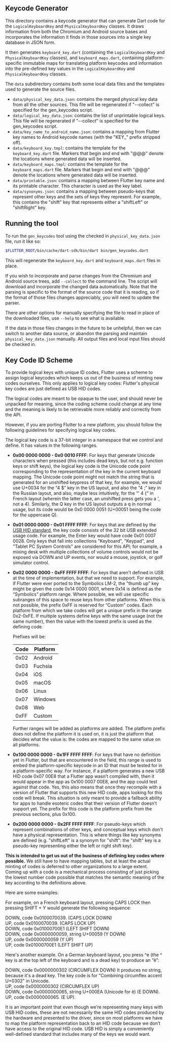 ## Keycode Generator

This directory contains a keycode generator that can generate Dart code for
the `LogicalKeyboardKey` and `PhysicalKeyboardKey` classes. It draws information
from both the Chromium and Android source bases and incorporates the
information it finds in those sources into a single key database in JSON form.

It then generates `keyboard_key.dart` (containing the `LogicalKeyboardKey` and
`PhysicalKeyboardKey` classes), and `keyboard_maps.dart`, containing
platform-specific immutable maps for translating platform keycodes and
information into the pre-defined key values in the `LogicalKeyboardKey` and
`PhysicalKeyboardKey` classes.

The `data` subdirectory contains both some local data files and the templates
used to generate the source files.

- `data/physical_key_data.json`: contains the merged physical key data from
  all the other sources. This file will be regenerated if "--collect" is
  specified for the gen_keycodes script.
- `data/logical_key_data.json`: contains the list of unprintable logical keys.
  This file will be regenerated if "--collect" is specified for the
  gen_keycodes script.
- `data/key_name_to_android_name.json`: contains a mapping from Flutter key
  names to Android keycode names (with the "KEY\_" prefix stripped off).
- `data/keyboard_key.tmpl`: contains the template for the `keyboard_key.dart`
  file. Markers that begin and end with "@@@" denote the locations where
  generated data will be inserted.
- `data/keyboard_maps.tmpl`: contains the template for the `keyboard_maps.dart`
  file. Markers that begin and end with "@@@" denote the locations where
  generated data will be inserted.
- `data/printable.json`: contains a mapping between Flutter key name and its
  printable character. This character is used as the key label.
- `data/synonyms.json`: contains a mapping between pseudo-keys that represent
  other keys and the sets of keys they represent. For example, this contains
  the "shift" key that represents either a "shiftLeft" or "shiftRight" key.

## Running the tool

To run the `gen_keycodes` tool using the checked in `physical_key_data.json` file, run
it like so:

```bash
$FLUTTER_ROOT/bin/cache/dart-sdk/bin/dart bin/gen_keycodes.dart
```

This will regenerate the `keyboard_key.dart` and `keyboard_maps.dart` files in
place.

If you wish to incorporate and parse changes from the Chromium and Android
source trees, add `--collect` to the command line. The script will download and
incorporate the changed data automatically. Note that the parsing is specific to
the format of the source code that it is reading, so if the format of those
files changes appreciably, you will need to update the parser.

There are other options for manually specifying the file to read in place of the
downloaded files, use `--help` to see what is available.

If the data in those files changes in the future to be unhelpful, then we can
switch to another data source, or abandon the parsing and maintain
`physical_key_data.json` manually. All output files and local input files should be
checked in.

## Key Code ID Scheme

To provide logical keys with unique ID codes, Flutter uses a scheme
to assign logical keycodes which keeps us out of the business of minting new
codes ourselves. This only applies to logical key codes: Flutter's
physical key codes are just defined as USB HID codes.

The logical codes are meant to be opaque to the user, and should never be
unpacked for meaning, since the coding scheme could change at any time and the
meaning is likely to be retrievable more reliably and correctly from
the API.

However, if you are porting Flutter to a new platform, you should follow the
following guidelines for specifying logical key codes.

The logical key code is a 37-bit integer in a namespace that we control and
define. It has values in the following ranges.

- **0x00 0000 0000 - 0x0 0010 FFFF**: For keys that generate Unicode
  characters when pressed (this includes dead keys, but not e.g. function keys
  or shift keys), the logical key code is the Unicode code point corresponding
  to the representation of the key in the current keyboard mapping. The
  Unicode code point might not match the string that is generated for
  an unshifted keypress of that key, for example, we would use U+0034 for the
  “4 \$” key in the US layout, and also the “4 ;” key in the Russian layout,
  and also, maybe less intuitively, for the “' 4 {“ in French layout (wherein
  the latter case, an unshifted press gets you a ', not a 4). Similarly, the Q
  key in the US layout outputs a q in normal usage, but its code would be 0x0
  0000 0051 (U+00051 being the code for the uppercase Q).

- **0x01 0000 0000 - 0x01 FFFF FFFF**: For keys that are defined by the [USB HID
  standard](https://www.usb.org/sites/default/files/documents/hut1_12v2.pdf),
  the key code consists of the 32 bit USB extended usage code. For
  example, the Enter key would have code 0x01 0007 0028. Only keys that fall
  into collections "Keyboard", "Keypad", and "Tablet PC System Controls" are
  considered for this API; for example, a mixing desk with multiple
  collections of volume controls would not be exposed via DOWN and UP events,
  nor would a mouse, joystick, or golf simulator control.

- **0x02 0000 0000 - 0xFF FFFF FFFF**: For keys that aren't defined in USB at the
  time of implementation, but that we need to support. For example, if Flutter
  were ever ported to the Symbolics LM-2, the "thumb up" key might be given
  the code 0x14 0000 0001, where 0x14 is defined as the “Symbolics” platform
  range. Where possible, we will use specific subranges of this space to reuse
  keys from other platforms. When this is not possible, the prefix 0xFF is
  reserved for “Custom” codes. Each platform from which we take codes will get
  a unique prefix in the range 0x2-0xFE. If multiple systems define keys with
  the same usage (not the same number), then the value with the lowest prefix
  is used as the defining code.

  Prefixes will be:

  | Code | Platform |
  | ---- | -------- |
  | 0x02 | Android  |
  | 0x03 | Fuchsia  |
  | 0x04 | iOS      |
  | 0x05 | macOS    |
  | 0x06 | Linux    |
  | 0x07 | Windows  |
  | 0x08 | Web      |
  | 0xFF | Custom   |

  Further ranges will be added as platforms are added. The platform prefix
  does not define the platform it is used on, it is just the platform that
  decides what the value is: the codes are mapped to the same value on all
  platforms.

- **0x100 0000 0000 - 0x1FF FFFF FFFF**: For keys that have no definition yet in
  Flutter, but that are encountered in the field, this range is used to embed
  the platform-specific keycode in an ID that must be tested for in a
  platform-specific way. For instance, if a platform generates a new USB
  HID code 0x07 00E8 that a Flutter app wasn’t compiled with, then it would
  appear in the app as 0x100 0007 00E8, and the app could test against that
  code. Yes, this also means that once they recompile with a version of
  Flutter that supports this new HID code, apps looking for this code will
  break. This situation is only meant to provide a fallback ability for apps
  to handle esoteric codes that their version of Flutter doesn’t support yet.
  The prefix for this code is the platform prefix from the previous sections,
  plus 0x100.

- **0x200 0000 0000 - 0x2FF FFFF FFFF**: For pseudo-keys which represent
  combinations of other keys, and conceptual keys which don't have a physical
  representation. This is where things like key synonyms are defined (e.g.
  "shiftLeft" is a synonym for "shift": the "shift" key is a pseudo-key
  representing either the left or right shift key).

**This is intended to get us out of the business of defining key codes where
possible.** We still have to have mapping tables, but at least the actual minting
of codes is deferred to other organizations to a large extent. Coming up with a
code is a mechanical process consisting of just picking the lowest number code
possible that matches the semantic meaning of the key according to the
definitions above.

Here are some examples:

For example, on a French keyboard layout, pressing CAPS LOCK then pressing
SHIFT + Y would generate the following sequence:

DOWN, code 0x0100070039. (CAPS LOCK DOWN)<br>
UP, code 0x0100070039. (CAPS LOCK UP)<br>
DOWN, code 0x01000700E1 (LEFT SHIFT DOWN)<br>
DOWN, code 0x0000000059, string U+00059 (Y DOWN)<br>
UP, code 0x0000000059 (Y UP)<br>
UP, code 0x01000700E1 (LEFT SHIFT UP)<br>

Here's another example. On a German keyboard layout, you press ^e (the ^ key is
at the top left of the keyboard and is a dead key) to produce an “ê”:

DOWN, code 0x0000000302 (CIRCUMFLEX DOWN) It produces no string, because it's a dead
key. The key code is for "Combining circumflex accent U+0302" in Unicode.<br>
UP, code 0x0000000302 (CIRCUMFLEX UP)<br>
DOWN, code 0x0000000065, string U+000EA (Unicode for ê‬) (E DOWN).<br>
UP, code 0x0000000065. (E UP).<br>

It is an important point that even though we’re representing many keys with USB
HID codes, these are not necessarily the same HID codes produced by the hardware
and presented to the driver, since on most platforms we have to map the platform
representation back to an HID code because we don’t have access to the original
HID code. USB HID is simply a conveniently well-defined standard that includes
many of the keys we would want.
